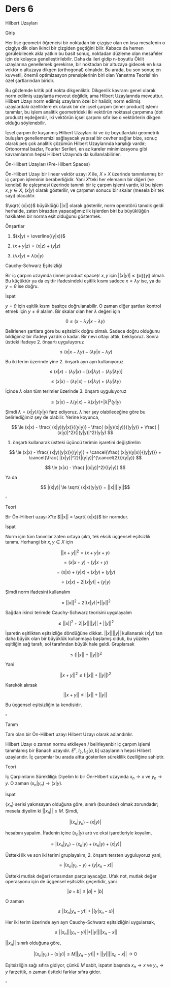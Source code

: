 # Ders 6

Hilbert Uzayları 

Giriş 

Her lise geometri öğrencisi bir noktadan bir çizgiye olan en kısa mesafenin
o çizgiye dik olan ikinci bir çizgiden geçtiğini bilir. Kabaca da hemen
görülebilecek akla yatkın bu basit sonuç, noktadan düzleme olan mesafeler
için de kolayca genelleştirilebilir. Daha da ileri gidip n-boyutlu Öklit
uzaylarına genellemek gerekirse, bir noktadan bir altuzaya gidecek en kısa
vektör o altuzaya dikgen (orthogonal) olmalıdır. Bu arada, bu son sonuç en
kuvvetli, önemli optimizasyon prensiplerinin biri olan Yansıtma Teorisi'nin
özel şartlarından biridir.

Bu gözlemde kritik püf nokta dikgenliktir. Dikgenlik kavramı genel olarak
norm edilmiş uzaylarda mevcut değildir, ama Hilbert Uzaylarında
mevcuttur. Hilbert Uzayı norm edilmiş uzayların özel bir halidir, norm
edilmiş uzaylardaki özelliklere ek olarak bir de içsel çarpım (inner
product) işlemi tanımlar, bu işlem analitik geometrideki iki vektörün
noktasal çarpımına (dot product) eşdeğerdir, iki vektörün içsel çarpımı
sıfır ise o vektörlerin dikgen olduğu söylenebilir.

İçsel çarpım ile kuşanmış Hilbert Uzayları iki ve üç boyutlardaki geometrik
buluşları genellememizi sağlayacak yapısal bir cevher sağlar bize, sonuç
olarak pek çok analitik çözümün Hilbert Uzaylarında karşılığı vardır;
Ortonormal bazlar, Fourier Serileri, en az kareler minimizasyonu gibi
kavramlarının hepsi Hilbert Uzayında da kullanılabilirler.

Ön-Hilbert Uzayları (Pre-Hilbert Spaces) 

Ön-Hilbert Uzayı bir lineer vektör uzayı $X$ ile, $X \times X$ üzerinde
tanımlanmış bir iç çarpım işleminin beraberliğidir. Yani $X$'teki her
elemanın bir diğeri (ve kendisi) ile eşleşmesi üzerinde tanımlı bir iç
çarpım işlemi vardır, ki bu işlem $x,y \in X$, $(x|y)$ olarak gösterilir,
ve çarpımın sonucu bir skalar (mesela bir tek sayı) olacaktır. 

$\sqrt{ (x|x)}$ büyüklüğü $||x||$ olarak gösterilir, norm operatörü tanıdık
geldi herhalde, zaten birazdan yapacağımız ilk işlerden biri bu büyüklüğün
hakikaten bir norma eşit olduğunu göstermek. 

Önşartlar 

1. $(x|y) = \overline{(y|x)}$

2. $(x+y|z) = (x|z) + (y|z)$

3. $(\lambda x|y) = \lambda(x|y)$

Cauchy-Schwarz Eşitsizliği

Bir iç çarpım uzayında (inner product space)r $x,y$ için $|(x|y)| \le
\|x\|\|y\|$ olmalı. Bu küçüktür ya da eşittir ifadesindeki eşitlik kısmı sadece $x = \lambda y$
ise, ya da $y = \theta$ ise doğru. 

İspat

$y = \theta$ için eşitlik kısmı basitçe doğrulanabilir. O zaman diğer
şartları kontrol etmek için $y \ne \theta$ alalım. Bir skalar olan her
$\lambda$ değeri için 

$$ 
0 \le (x-\lambda y | x-\lambda y) 
 $$

Belirlenen şartlara göre bu eşitsizlik doğru olmalı. Sadece doğru olduğunu
bildiğimiz bir ifadeyi yazdık o kadar. Bir nevi oltayı attık, bekliyoruz. 
Sonra üstteki ifadeye 2. önşartı uyguluyoruz

$$ \le (x|x-\lambda y) - (\lambda y| x - \lambda y)$$

Bu iki terim üzerinde yine 2. önşartı ayrı ayrı kullanıyoruz

$$ 
\le (x|x) - (\lambda y|x) - 
\bigg[ (x|\lambda y) - (\lambda y|\lambda y) \bigg] 
$$

$$ 
\le (x|x) - (\lambda y|x) -  (x|\lambda y) + (\lambda y|\lambda y) 
$$

İçinde $\lambda$ olan tüm terimler üzerinde 3. önşartı uyguluyoruz

$$ 
\le
(x|x) - \lambda(y|x) -
\lambda(x|y) + |\lambda|^2 (y|y)
 $$

Şimdi $\lambda  = (x|y)/(y|y)$ farz ediyoruz. $\lambda$ her şey olabileceğine göre bu 
belirlediğimiz şey de olabilir. Yerine koyunca, 

$$ \le (x|x) - 
\frac{ (x|y)(y|x)}{(y|y)} - 
\frac{ (x|y)(x|y)}{(y|y)} + 
\frac{ |(x|y)|^2}{|(y|y)|^2}(y|y)
 $$

1. önşartı kullanarak üstteki üçüncü terimin işaretini değiştirelim

$$ \le (x|x) - 
\frac{ (x|y)(y|x)}{(y|y)} +
\cancel{\frac{ (x|y)(y|x)}{(y|y)}} + 
\cancel{\frac{ |(x|y)|^2}{|(y|y)|^{\cancel{2}}}(y|y)}
 $$

$$ \le (x|x) - 
\frac{ |(x|y)|^2}{(y|y)}
 $$

Ya da 

$$ |(x|y)|  \le \sqrt{ (x|x)(y|y)} = ||x||||y||$$

$\square$

Teori 

Bir Ön-Hilbert uzayı $X$'te $||x|| = \sqrt{ (x|x)}$ bir normdur. 

İspat

Norm için tüm tanımlar zaten ortaya çıktı, tek eksik üçgensel eşitsizlik
tanımı. Herhangi bir $x,y \in X$ için 

$$ ||x+y||^2 = (x+y|x+y) $$

$$ = (x|x+y) + (y|x+y) $$

$$ = (x|x) + (y|x) + (x|y) + (y|y) $$

$$ = (x|x) + 2|(x|y)| + (y|y) $$

Şimdi norm ifadesini kullanalım

$$ = ||x||^2 + 2|(x|y)| + ||y||^2 $$

Sağdan ikinci terimde  Cauchy-Schwarz teorisini uygulayalım

$$ \le ||x||^2 + 2||x||||y|| + ||y||^2 $$

İşaretin eşitlikten eşitsizliğe döndüğüne dikkat. $||x||||y||$ kullanarak
$(x|y)$'tan daha büyük olan bir büyüklük kullanmaya başlamış olduk, bu
yüzden eşitliğin sağ tarafı, sol tarafından büyük hale geldi. Gruplarsak

$$ \le (||x||+||y||)^2  $$

Yani

$$ ||x+y||^2 \le (||x||+||y||)^2  $$

Karekök alırsak 

$$ ||x+y|| \le ||x||+||y||  $$

Bu üçgensel eşitsizliğin ta kendisidir. 

$\square$

Tanım 

Tam olan bir Ön-Hilbert uzayı Hilbert Uzayı olarak adlandırılır. 

Hilbert Uzayı o zaman normu etkileyen / belirleyenbir iç çarpım işlemi
tanımlamış bir Banach uzayıdır. $E^n,l_2,L_2[a,b]$ uzaylarının hepsi
Hilbert uzaylarıdır. İç çarpımlar bu arada altta gösterilen süreklilik
özelliğine sahiptir.

Teori 

İç Çarpımların Sürekliliği: Diyelim ki bir Ön-Hilbert uzayında $x_n \to x$
ve $y_n \to y$. O zaman $(x_n|y_n) \to (x|y)$.

İspat

$\{x_n\}$ serisi yakınsayan olduğuna göre, sınırlı (bounded) olmak
zorundadır; mesela diyelim ki $||x_n|| \le M$. Şimdi,

$$ |(x_n|y_n) - (x|y)| $$

hesabını yapalım. İfadenin içine $(x_n|y)$ artı ve eksi işaretleriyle
koyalım, 

$$ = |(x_n|y_n) - (x_n|y) + (x_n|y) + (x|y)| $$

Üstteki ilk ve son iki terimi gruplayalım, 2. önşartı tersten uyguluyoruz
yani, 

$$ = |(x_n|y_n-y) + (y|x_n-x)| $$

Üstteki mutlak değeri ortasından parçalayacağız. Ufak not, mutlak değer
operasyonu için de üçgensel eşitsizlik geçerlidir, yani 

$$ |a+b| \le |a| + |b| $$

O zaman 

$$ \le |(x_n|y_n-y)| + |(y|x_n-x)| $$

Her iki terim üzerinde ayrı ayrı Cauchy-Schwarz eşitsizliğini uygularsak, 

$$ \le ||x_n|||y_n-y)|| + ||y||||x_n-x|| $$

$||x_n||$ sınırlı olduğuna göre, 

$$ |(x_n|y_n) - (x|y)| \le M||y_n-y)|| + ||y||||x_n-x|| \to 0 $$

Eşitsizliğin sağı sıfıra gidiyor, çünkü $M$ sabit, ispatın başında $x_n \to x$
ve $y_n \to y$ farzettik, o zaman üstteki farklar sıfıra gider.

$\square$


